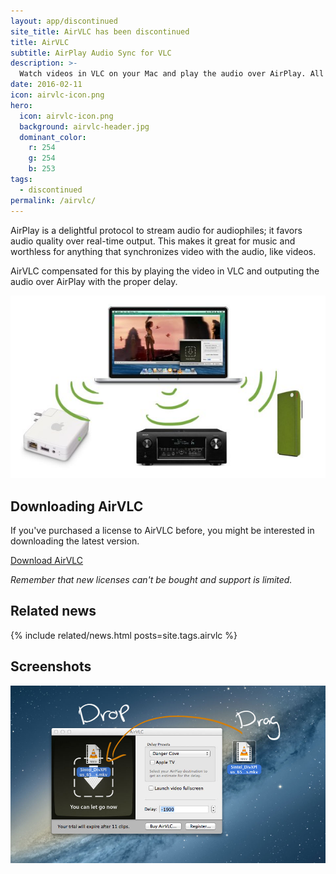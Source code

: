 ```yaml
---
layout: app/discontinued
site_title: AirVLC has been discontinued
title: AirVLC
subtitle: AirPlay Audio Sync for VLC
description: >-
  Watch videos in VLC on your Mac and play the audio over AirPlay. All in sync.
date: 2016-02-11
icon: airvlc-icon.png
hero: 
  icon: airvlc-icon.png
  background: airvlc-header.jpg
  dominant_color: 
    r: 254
    g: 254
    b: 253
tags:
  - discontinued
permalink: /airvlc/
---
```


AirPlay is a delightful protocol to stream audio for audiophiles; it favors audio quality over real-time output. This makes it great for music and worthless for anything that synchronizes video with the audio, like videos.

AirVLC compensated for this by playing the video in VLC and outputing the audio over AirPlay with the proper delay.

![A promotional image showing casting to audio to multiple devices](/assets/img/app/airvlc-promo.jpg)

## Downloading AirVLC 

If you've purchased a license to AirVLC before, you might be interested in downloading the latest version.

<a href="https://download.getporthole.com/AirVLC-latest.zip" class="button is-link">Download AirVLC</a>

_Remember that new licenses can't be bought and support is limited._

## Related news

{% include related/news.html posts=site.tags.airvlc %}

## Screenshots 

![A screenshot of showing how to drag items into AirVLC](/assets/img/app/airvlc-dragdropfiles.jpg)
